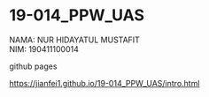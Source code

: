 ﻿# 19-014_PPW_UAS
NAMA: NUR HIDAYATUL MUSTAFIT <br>
NIM: 190411100014

github pages

https://jianfei1.github.io/19-014_PPW_UAS/intro.html
